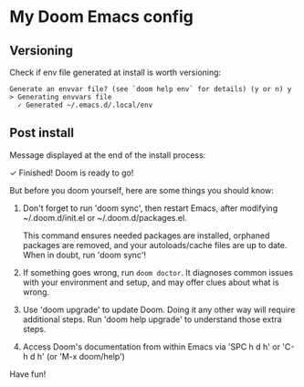 # My Doom Emacs config

## Versioning

Check if env file generated at install is worth versioning:

```
Generate an envvar file? (see `doom help env` for details) (y or n) y
> Generating envvars file
  ✓ Generated ~/.emacs.d/.local/env
```

## Post install

Message displayed at the end of the install process:

✓  Finished! Doom is ready to go!

But before you doom yourself, here are some things you should know:

1. Don't forget to run 'doom sync', then restart Emacs, after modifying
   ~/.doom.d/init.el or ~/.doom.d/packages.el.

   This command ensures needed packages are installed, orphaned packages are
   removed, and your autoloads/cache files are up to date. When in doubt, run
   'doom sync'!

2. If something goes wrong, run `doom doctor`. It diagnoses common issues with
   your environment and setup, and may offer clues about what is wrong.

3. Use 'doom upgrade' to update Doom. Doing it any other way will require
   additional steps. Run 'doom help upgrade' to understand those extra steps.

4. Access Doom's documentation from within Emacs via 'SPC h d h' or 'C-h d h'
   (or 'M-x doom/help')

Have fun!
